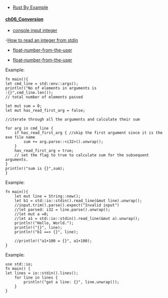
- [Rust By Example](https://doc.rust-lang.org/rust-by-example/index.html)

#### [ch06_Conversion](https://doc.rust-lang.org/rust-by-example/conversion.html) 
    
- [console input integer](https://medium.com/@rohanbhatotiya/how-can-we-take-integers-as-an-input-in-rust-8f76ddf51010)

-[How to read an integer from stdin](https://users.rust-lang.org/t/how-to-read-an-integer-from-stdin/57538/17)

- [float-number-from-the-user](https://www.includehelp.com/rust/read-a-float-number-from-the-user.aspx)

- [float-number-from-the-user](https://stackoverflow.com/questions/58567077/cant-parse-string-from-stdin-to-floating-point-rust)

Example:

    fn main(){
    let cmd_line = std::env::args();
    println!("No of elements in arguments is 
    :{}",cmd_line.len()); 
    // total number of elements passed

    let mut sum = 0;
    let mut has_read_first_arg = false;

    //iterate through all the arguments and calculate their sum

    for arg in cmd_line {
        if has_read_first_arg { //skip the first argument since it is the exe file name
            sum += arg.parse::<i32>().unwrap();
        }
        has_read_first_arg = true; 
        // set the flag to true to calculate sum for the subsequent arguments.
    }
    println!("sum is {}",sum);
    }

Example:

    fn main(){
        let mut line = String::new();
        let b1 = std::io::stdin().read_line(&mut line).unwrap();
        //input.trim().parse().expect("Invalid input")
        //let parsed: i32 = line.parse().unwrap();
        //let mut a =0;
        //let a1 = std::io::stdin().read_line(&mut a).unwrap();
        println!("Hello, World.");
        println!("{}", line);
        println!("b1 ==> {}", line);
    
        //println!("a1+100 = {}", a1+100);
    }

Example:

    use std::io;
    fn main() {
    let lines = io::stdin().lines();
        for line in lines {
            println!("got a line: {}", line.unwrap());
        }
    }
